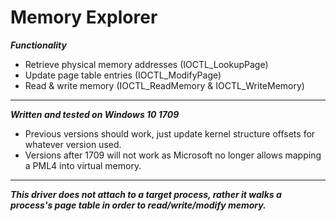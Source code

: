 # Memory Explorer
***Functionality***
- Retrieve physical memory addresses  (IOCTL_LookupPage)
- Update page table entries           (IOCTL_ModifyPage)
- Read & write memory                 (IOCTL_ReadMemory & IOCTL_WriteMemory)
---------------------------
***Written and tested on Windows 10 1709***
- Previous versions should work, just update kernel structure offsets for whatever version used.
- Versions after 1709 will not work as Microsoft no longer allows mapping a PML4 into virtual memory.
---------------------------
***This driver does not attach to a target process, rather it walks a process's page table in order to read/write/modify memory.***
